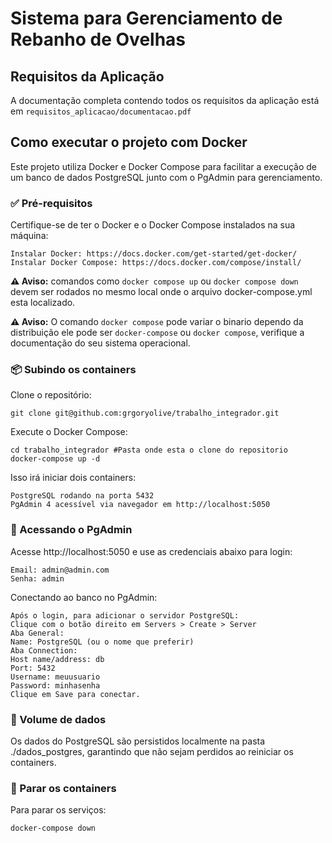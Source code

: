 # Sistema para Gerenciamento de Rebanho de Ovelhas

## Requisitos da Aplicação

A documentação completa contendo todos os requisitos da aplicação está em `requisitos_aplicacao/documentacao.pdf`

## Como executar o projeto com Docker

Este projeto utiliza Docker e Docker Compose para facilitar a execução de um banco de dados PostgreSQL junto com o PgAdmin para gerenciamento.

### ✅ Pré-requisitos

Certifique-se de ter o Docker e o Docker Compose instalados na sua máquina:

    Instalar Docker: https://docs.docker.com/get-started/get-docker/
    Instalar Docker Compose: https://docs.docker.com/compose/install/

**⚠️ Aviso:** comandos como `docker compose up` ou `docker compose down` devem ser rodados no mesmo local onde o arquivo docker-compose.yml esta localizado.

**⚠️ Aviso:** O comando `docker compose` pode variar o binario dependo da distribuição ele pode ser `docker-compose` ou `docker compose`, verifique a documentação do seu sistema operacional.

### 📦 Subindo os containers
Clone o repositório:

    git clone git@github.com:grgoryolive/trabalho_integrador.git
Execute o Docker Compose:

    cd trabalho_integrador #Pasta onde esta o clone do repositorio
    docker-compose up -d
Isso irá iniciar dois containers:

    PostgreSQL rodando na porta 5432 
    PgAdmin 4 acessível via navegador em http://localhost:5050

### 🔐 Acessando o PgAdmin
Acesse http://localhost:5050 e use as credenciais abaixo para login:

    Email: admin@admin.com
    Senha: admin

Conectando ao banco no PgAdmin:

    Após o login, para adicionar o servidor PostgreSQL: 
    Clique com o botão direito em Servers > Create > Server 
    Aba General: 
    Name: PostgreSQL (ou o nome que preferir) 
    Aba Connection: 
    Host name/address: db 
    Port: 5432 
    Username: meuusuario 
    Password: minhasenha 
    Clique em Save para conectar.

### 📁 Volume de dados
Os dados do PostgreSQL são persistidos localmente na pasta ./dados_postgres, garantindo que não sejam perdidos ao reiniciar os containers.

### 🛑 Parar os containers
Para parar os serviços:

    docker-compose down
